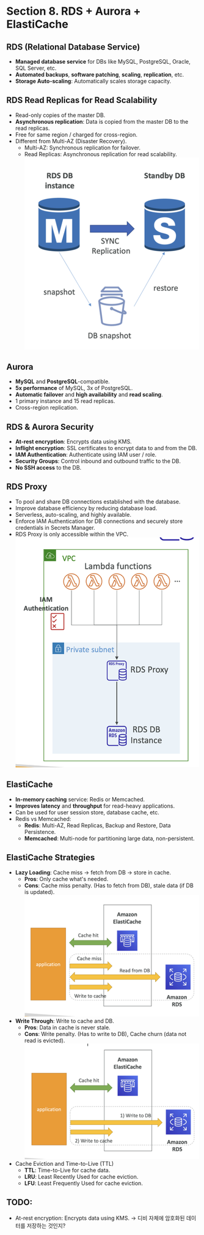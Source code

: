 # Section 8. RDS + Aurora + ElastiCache

## RDS (Relational Database Service)

- **Managed database service** for DBs like MySQL, PostgreSQL, Oracle, SQL Server, etc.
- **Automated backups**, **software patching**, **scaling**, **replication**, etc.
- **Storage Auto-scaling**: Automatically scales storage capacity.

## RDS Read Replicas for Read Scalability

- Read-only copies of the master DB.
- **Asynchronous replication**: Data is copied from the master DB to the read replicas.
- Free for same region / charged for cross-region.
- Different from Multi-AZ (Disaster Recovery).
  - Multi-AZ: Synchronous replication for failover.
  - Read Replicas: Asynchronous replication for read scalability.
    ![RDS Multi AZ](./images/rds-multi-az.png)

## Aurora

- **MySQL** and **PostgreSQL**-compatible.
- **5x performance** of MySQL, 3x of PostgreSQL.
- **Automatic failover** and **high availability** and **read scaling**.
- 1 primary instance and 15 read replicas.
- Cross-region replication.

## RDS & Aurora Security

- **At-rest encryption**: Encrypts data using KMS.
- **Inflight encryption**: SSL certificates to encrypt data to and from the DB.
- **IAM Authentication**: Authenticate using IAM user / role.
- **Security Groups**: Control inbound and outbound traffic to the DB.
- **No SSH access** to the DB.

## RDS Proxy

- To pool and share DB connections established with the database.
- Improve database efficiency by reducing database load.
- Serverless, auto-scaling, and highly available.
- Enforce IAM Authentication for DB connections and securely store credentials in Secrets Manager.
- RDS Proxy is only accessible within the VPC.
  ![RDS Proxy](./images/rds-proxy.png)

## ElastiCache

- **In-memory caching** service: Redis or Memcached.
- **Improves latency** and **throughput** for read-heavy applications.
- Can be used for user session store, database cache, etc.
- Redis vs Memcached:
  - **Redis**: Multi-AZ, Read Replicas, Backup and Restore, Data Persistence.
  - **Memcached**: Multi-node for partitioning large data, non-persistent.

## ElastiCache Strategies

- **Lazy Loading**: Cache miss -> fetch from DB -> store in cache.
  - **Pros**: Only cache what's needed.
  - **Cons**: Cache miss penalty. (Has to fetch from DB), stale data (if DB is updated).
    ![ElastiCache Lazy Loading](./images/elasticache-lazy-loading.png)
- **Write Through**: Write to cache and DB.
  - **Pros**: Data in cache is never stale.
  - **Cons**: Write penalty. (Has to write to DB), Cache churn (data not read is evicted).
    ![ElastiCache Write Through](./images/elasticache-write-through.png)
- Cache Eviction and Time-to-Live (TTL)
  - **TTL**: Time-to-Live for cache data.
  - **LRU**: Least Recently Used for cache eviction.
  - **LFU**: Least Frequently Used for cache eviction.

## TODO:

- At-rest encryption: Encrypts data using KMS. -> 디비 자체에 암호화된 데이터를 저장하는 것인지?
